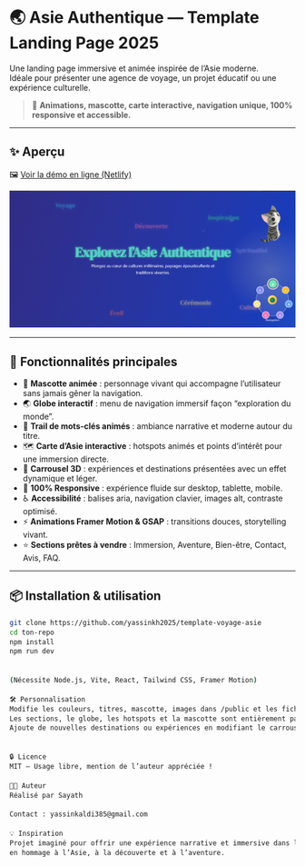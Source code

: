 # 🌏 Asie Authentique — Template Landing Page 2025

Une landing page immersive et animée inspirée de l’Asie moderne.  
Idéale pour présenter une agence de voyage, un projet éducatif ou une expérience culturelle.

> 🚀 **Animations, mascotte, carte interactive, navigation unique, 100% responsive et accessible.**

---

## ✨ Aperçu

🖼️ [Voir la démo en ligne (Netlify)](https://ton-lien-demo.netlify.app)

![Preview](./asie-preview.jpg)

---

## 🚀 Fonctionnalités principales

- 🐾 **Mascotte animée** : personnage vivant qui accompagne l’utilisateur sans jamais gêner la navigation.
- 🌏 **Globe interactif** : menu de navigation immersif façon “exploration du monde”.
- 💬 **Trail de mots-clés animés** : ambiance narrative et moderne autour du titre.
- 🗺️ **Carte d’Asie interactive** : hotspots animés et points d’intérêt pour une immersion directe.
- 📸 **Carrousel 3D** : expériences et destinations présentées avec un effet dynamique et léger.
- 📱 **100% Responsive** : expérience fluide sur desktop, tablette, mobile.
- ♿ **Accessibilité** : balises aria, navigation clavier, images alt, contraste optimisé.
- ⚡ **Animations Framer Motion & GSAP** : transitions douces, storytelling vivant.
- ⭐ **Sections prêtes à vendre** : Immersion, Aventure, Bien-être, Contact, Avis, FAQ.

---

## 📦 Installation & utilisation

```bash
git clone https://github.com/yassinkh2025/template-voyage-asie
cd ton-repo
npm install
npm run dev


(Nécessite Node.js, Vite, React, Tailwind CSS, Framer Motion)

🛠️ Personnalisation
Modifie les couleurs, titres, mascotte, images dans /public et les fichiers composants.
Les sections, le globe, les hotspots et la mascotte sont entièrement paramétrables.
Ajoute de nouvelles destinations ou expériences en modifiant le carrousel et la carte.


🔒 Licence
MIT — Usage libre, mention de l’auteur appréciée !

👨‍💻 Auteur
Réalisé par Sayath

Contact : yassinkaldi385@gmail.com

💡 Inspiration
Projet imaginé pour offrir une expérience narrative et immersive dans le web moderne,
en hommage à l’Asie, à la découverte et à l’aventure.
